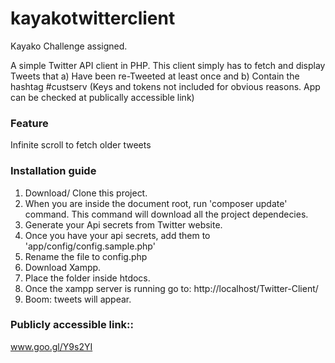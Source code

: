 # kayakotwitterclient
Kayako Challenge assigned.

A simple Twitter API client in PHP. This client simply has to fetch and display Tweets that 
  a) Have been re-Tweeted at least once and 
  b) Contain the hashtag #custserv
(Keys and tokens not included for obvious reasons. App can be checked at publically accessible link) 
### Feature 
  Infinite scroll to fetch older tweets 
    
### Installation guide 
  1. Download/ Clone this project.
  2. When you are inside the document root, run 'composer update' command. This command will download all the project dependecies. 
  3. Generate your Api secrets from Twitter website. 
  4. Once you have your api secrets, add them to 'app/config/config.sample.php'
  5. Rename the file to config.php
  6. Download Xampp.
  7. Place the folder inside htdocs.
  8. Once the xampp server is running go to: http://localhost/Twitter-Client/
  9. Boom: tweets will appear. 
  
### Publicly accessible link::
  www.goo.gl/Y9s2YI

  



